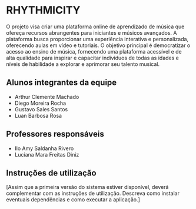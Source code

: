 # RHYTHMICITY


O projeto visa criar uma plataforma online de aprendizado de música que ofereça recursos abrangentes para iniciantes e músicos avançados. A plataforma busca proporcionar uma experiência interativa e personalizada, oferecendo aulas em vídeo e tutoriais. O objetivo principal é democratizar o acesso ao ensino de música, fornecendo uma plataforma acessível e de alta qualidade para inspirar e capacitar indivíduos de todas as idades e níveis de habilidade a explorar e aprimorar seu talento musical.

## Alunos integrantes da equipe

* Arthur Clemente Machado
* Diego Moreira Rocha
* Gustavo Sales Santos
* Luan Barbosa Rosa

## Professores responsáveis

* Ilo Amy Saldanha Rivero
* Luciana Mara Freitas Diniz

## Instruções de utilização

[Assim que a primeira versão do sistema estiver disponível, deverá complementar com as instruções de utilização. Descreva como instalar eventuais dependências e como executar a aplicação.]
